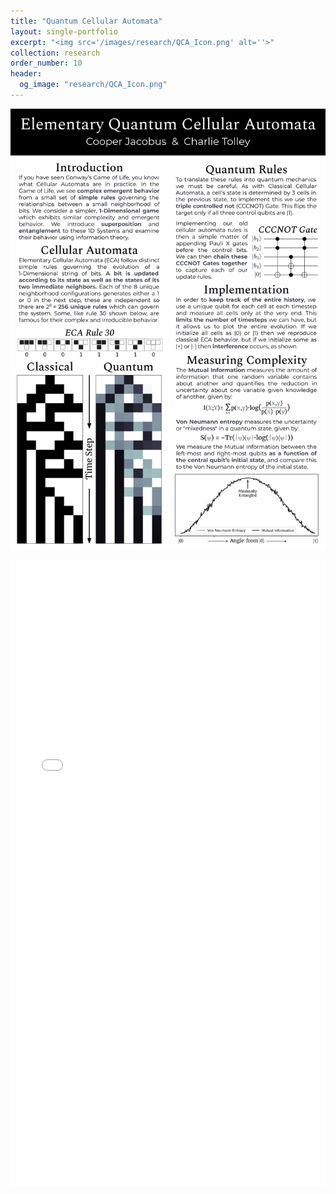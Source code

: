 ```yaml
---
title: "Quantum Cellular Automata"
layout: single-portfolio
excerpt: "<img src='/images/research/QCA_Icon.png' alt=''>"
collection: research
order_number: 10
header: 
  og_image: "research/QCA_Icon.png"
---
```


![QCA](/images/research/QCA_Poster.png)

<iframe src="/files/pdf/Quantum_Cellular_Automata.pdf" width="100%" height="1000" frameborder="no" border="0" marginwidth="0" marginheight="0"></iframe>
